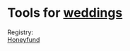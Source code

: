 
# Tools for [weddings](https://adequate.life/weddings/)

Registry:  
[Honeyfund](https://www.honeyfund.com/)
